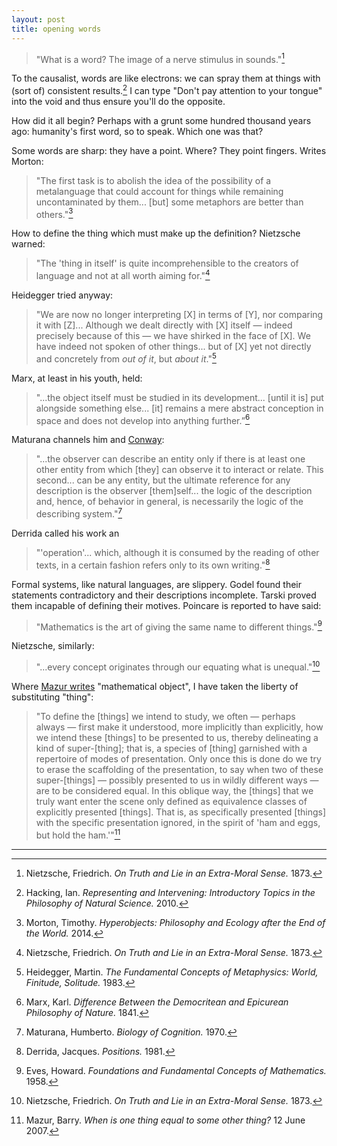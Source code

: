 ```yaml
---
layout: post
title: opening words
---
```


> "What is a word? The image of a nerve stimulus in sounds."[^1]

To the causalist, words are like electrons: we can spray them at things with (sort of) consistent results.[^2] I can type "Don't pay attention to your tongue" into the void and thus ensure you'll do the opposite.

How did it all begin? Perhaps with a grunt some hundred thousand years ago: humanity's first word, so to speak. Which one was that?

Some words are sharp: they have a point. Where? They point fingers. Writes Morton:

> "The first task is to abolish the idea of the possibility of a metalanguage that could account for things while remaining uncontaminated by them... [but] some metaphors are better than others."[^3]

How to define the thing which must make up the definition? Nietzsche warned:

> "The 'thing in itself' is quite incomprehensible to the creators of language and not at all worth aiming for."[^1]

Heidegger tried anyway:

> "We are now no longer interpreting [X] in terms of [Y], nor comparing it with [Z]... Although we dealt directly with [X] itself &mdash; indeed precisely because of this &mdash; we have shirked in the face of [X]. We have indeed not spoken of other things... but of [X] yet not directly and concretely from *out of it*, but *about it*."[^4]

Marx, at least in his youth, held:

> "...the object itself must be studied in its development... [until it is] put alongside something else... [it] remains a mere abstract conception in space and does not develop into anything further.”[^5]

Maturana channels him and [Conway](https://en.wikipedia.org/wiki/Conway%27s_law):

> "...the observer can describe an entity only if there is at least one other entity from which [they] can observe it to interact or relate. This second... can be any entity, but the ultimate reference for any description is the observer [them]self... the logic of the description and, hence, of behavior in general, is necessarily the logic of the describing system."[^6]

Derrida called his work an

> "'operation'... which, although it is consumed by the reading of other texts, in a certain fashion refers only to its own writing."[^7]

Formal systems, like natural languages, are slippery. Godel found their statements contradictory and their descriptions incomplete. Tarski proved them incapable of defining their motives. Poincare is reported to have said:

> "Mathematics is the art of giving the same name to different things."[^8]

Nietzsche, similarly:

> "...every concept originates through our equating what is unequal."[^1]

Where [Mazur writes](http://abel.math.harvard.edu/~mazur/preprints/when_is_one.pdf) "mathematical object", I have taken the liberty of substituting "thing":

> "To define the [things] we intend to study, we often &mdash; perhaps always &mdash; first make it understood, more implicitly than explicitly, how we intend these [things] to be presented to us, thereby delineating a kind of super-[thing]; that is, a species of [thing] garnished with a repertoire of modes of presentation. Only once this is done do we try to erase the scaffolding of the presentation, to say when two of these super-[things] &mdash; possibly presented to us in wildly different ways &mdash; are to be considered equal. In this oblique way, the [things] that we truly want enter the scene only defined as equivalence classes of explicitly presented [things]. That is, as specifically presented [things] with the specific presentation ignored, in the spirit of 'ham and eggs, but hold the ham.'"[^9]

---

[^1]: Nietzsche, Friedrich. *On Truth and Lie in an Extra-Moral Sense.* 1873.

[^2]: Hacking, Ian. *Representing and Intervening: Introductory Topics in the Philosophy of Natural Science.* 2010.

[^3]: Morton, Timothy. *Hyperobjects: Philosophy and Ecology after the End of the World.* 2014.

[^4]: Heidegger, Martin. *The Fundamental Concepts of Metaphysics: World, Finitude, Solitude.* 1983.

[^5]: Marx, Karl. *Difference Between the Democritean and Epicurean Philosophy of Nature.* 1841.

[^6]: Maturana, Humberto. *Biology of Cognition.* 1970.

[^7]: Derrida, Jacques. *Positions.* 1981.

[^8]: Eves, Howard. *Foundations and Fundamental Concepts of Mathematics.* 1958.

[^9]: Mazur, Barry. *When is one thing equal to some other thing?* 12 June 2007.
